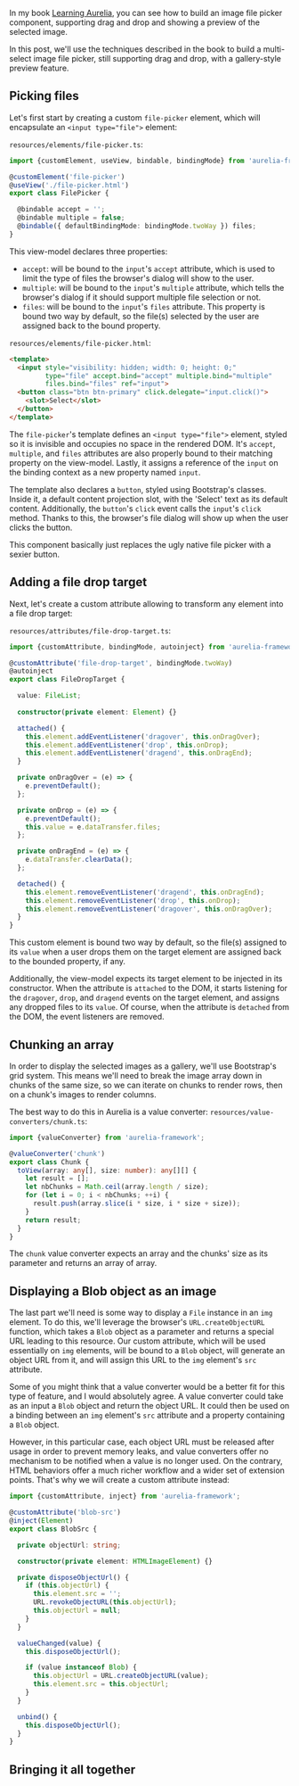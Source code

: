 In my book [Learning Aurelia](https://www.packtpub.com/web-development/learning-aurelia),
you can see how to build an image file picker component, supporting drag and drop and 
showing a preview of the selected image.

In this post, we'll use the techniques described in the book to build a multi-select
image file picker, still supporting drag and drop, with a gallery-style preview feature.

## Picking files

Let's first start by creating a custom `file-picker` element, which will encapsulate 
an `<input type="file">` element:

`resources/elements/file-picker.ts`:
```ts
import {customElement, useView, bindable, bindingMode} from 'aurelia-framework';

@customElement('file-picker')
@useView('./file-picker.html')
export class FilePicker {

  @bindable accept = '';
  @bindable multiple = false;
  @bindable({ defaultBindingMode: bindingMode.twoWay }) files;
}
```

This view-model declares three properties:
* `accept`: will be bound to the `input`'s `accept` attribute, which is used
  to limit the type of files the browser's dialog will show to the user.
* `multiple`: will be bound to the `input`'s `multiple` attribute, which
  tells the browser's dialog if it should support multiple file selection or
  not.
* `files`: will be bound to the `input`'s `files` attribute. This property is
  bound two way by default, so the file(s) selected by the user are assigned
  back to the bound property.

`resources/elements/file-picker.html`:
```html
<template>
  <input style="visibility: hidden; width: 0; height: 0;"
         type="file" accept.bind="accept" multiple.bind="multiple" 
         files.bind="files" ref="input">
  <button class="btn btn-primary" click.delegate="input.click()">
    <slot>Select</slot>
  </button>
</template>
```

The `file-picker`'s template defines an `<input type="file">` element,
styled so it is invisible and occupies no space in the rendered DOM.
It's `accept`, `multiple`, and `files` attributes are also properly
bound to their matching property on the view-model. Lastly, it 
assigns a reference of the `input` on the binding context as a new 
property named `input`.

The template also declares a `button`, styled using Bootstrap's 
classes. Inside it, a default content projection slot, with the 
'Select' text as its default content. Additionally, the `button`'s
`click` event calls the `input`'s `click` method. Thanks to this, 
the browser's file dialog will show up when the user clicks the 
button.

This component basically just replaces the ugly native file picker
with a sexier button.

## Adding a file drop target

Next, let's create a custom attribute allowing to transform any
element into a file drop target:

`resources/attributes/file-drop-target.ts`:
```ts
import {customAttribute, bindingMode, autoinject} from 'aurelia-framework';

@customAttribute('file-drop-target', bindingMode.twoWay)
@autoinject
export class FileDropTarget {

  value: FileList;
  
  constructor(private element: Element) {}

  attached() {
    this.element.addEventListener('dragover', this.onDragOver);
    this.element.addEventListener('drop', this.onDrop);
    this.element.addEventListener('dragend', this.onDragEnd);
  }

  private onDragOver = (e) => {
    e.preventDefault();
  };

  private onDrop = (e) => {
    e.preventDefault();
    this.value = e.dataTransfer.files;
  };

  private onDragEnd = (e) => {
    e.dataTransfer.clearData();
  };

  detached() {
    this.element.removeEventListener('dragend', this.onDragEnd);
    this.element.removeEventListener('drop', this.onDrop);
    this.element.removeEventListener('dragover', this.onDragOver);
  }
}
```

This custom element is bound two way by default, so the file(s) 
assigned to its `value` when a user drops them on the target element
are assigned back to the bounded property, if any.

Additionally, the view-model expects its target element to be injected
in its constructor. When the attribute is `attached` to the DOM, it 
starts listening for the `dragover`, `drop`, and `dragend` events on
the target element, and assigns any dropped files to its `value`. Of
course, when the attribute is `detached` from the DOM, the event
listeners are removed.

## Chunking an array

In order to display the selected images as a gallery, we'll use 
Bootstrap's grid system. This means we'll need to break the image
array down in chunks of the same size, so we can iterate on chunks
to render rows, then on a chunk's images to render columns.

The best way to do this in Aurelia is a value converter:
`resources/value-converters/chunk.ts`:
```ts
import {valueConverter} from 'aurelia-framework';

@valueConverter('chunk')
export class Chunk {
  toView(array: any[], size: number): any[][] {
    let result = [];
    let nbChunks = Math.ceil(array.length / size);
    for (let i = 0; i < nbChunks; ++i) {
      result.push(array.slice(i * size, i * size + size));
    }
    return result;
  }
}
```

The `chunk` value converter expects an array and the chunks' size 
as its parameter and returns an array of array.

## Displaying a Blob object as an image

The last part we'll need is some way to display a `File` instance
in an `img` element. To do this, we'll leverage the browser's 
`URL.createObjectURL` function, which takes a `Blob` object as a 
parameter and returns a special URL leading to this resource. Our 
custom attribute, which will be used essentially on `img` elements, 
will be bound to a `Blob` object, will generate an object URL from it, 
and will assign this URL to the `img` element's `src` attribute.

Some of you might think that a value converter would be a better fit for
this type of feature, and I would absolutely agree. A value converter 
could take as an input a `Blob` object and return the object URL. It 
could then be used on a binding between an `img` element's `src` 
attribute and a property containing a `Blob` object.

However, in this particular case, each object URL must be released after 
usage in order to prevent memory leaks, and value converters offer no 
mechanism to be notified when a value is no longer used. On the contrary, 
HTML behaviors offer a much richer workflow and a wider set of extension 
points. That's why we will create a custom attribute instead:

```ts
import {customAttribute, inject} from 'aurelia-framework';

@customAttribute('blob-src')
@inject(Element)
export class BlobSrc {

  private objectUrl: string;

  constructor(private element: HTMLImageElement) {}

  private disposeObjectUrl() {
    if (this.objectUrl) {
      this.element.src = '';
      URL.revokeObjectURL(this.objectUrl);
      this.objectUrl = null;
    }
  }

  valueChanged(value) {
    this.disposeObjectUrl();

    if (value instanceof Blob) {
      this.objectUrl = URL.createObjectURL(value);
      this.element.src = this.objectUrl;
    }
  }

  unbind() {
    this.disposeObjectUrl();
  }
}
```

## Bringing it all together

